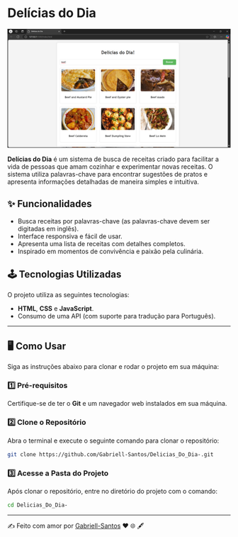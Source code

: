 # Delícias do Dia 

![Delícias do Dia](https://github.com/Gabriell-Santos/Delicias_Do_Dia-/blob/master/Del%C3%ADcias%20do%20Dia%20-%20Pessoal%20%E2%80%94%20Microsoft%E2%80%8B%20Edge%2011_12_2024%2014_19_55.png)

**Delícias do Dia** é um sistema de busca de receitas criado para facilitar a vida de pessoas que amam cozinhar e experimentar novas receitas. O sistema utiliza palavras-chave para encontrar sugestões de pratos e apresenta informações detalhadas de maneira simples e intuitiva.

## ✨ Funcionalidades

- Busca receitas por palavras-chave (as palavras-chave devem ser digitadas em inglês).
- Interface responsiva e fácil de usar.
- Apresenta uma lista de receitas com detalhes completos.
- Inspirado em momentos de convivência e paixão pela culinária.

## 🕹️ Tecnologias Utilizadas

O projeto utiliza as seguintes tecnologias:

- **HTML**, **CSS** e **JavaScript**.
- Consumo de uma API (com suporte para tradução para Português).

---

## 🖥️ Como Usar

Siga as instruções abaixo para clonar e rodar o projeto em sua máquina:

### 1️⃣ Pré-requisitos
Certifique-se de ter o **Git** e um navegador web instalados em sua máquina.

### 2️⃣ Clone o Repositório
Abra o terminal e execute o seguinte comando para clonar o repositório:

```bash
git clone https://github.com/Gabriell-Santos/Delicias_Do_Dia-.git
```

### 3️⃣ Acesse a Pasta do Projeto
Após clonar o repositório, entre no diretório do projeto com o comando:

```bash
cd Delicias_Do_Dia-
```
----
✍️ Feito com amor por [Gabriell-Santos](https://github.com/Gabriell-Santos) ❤️ 🌐 🖋️
